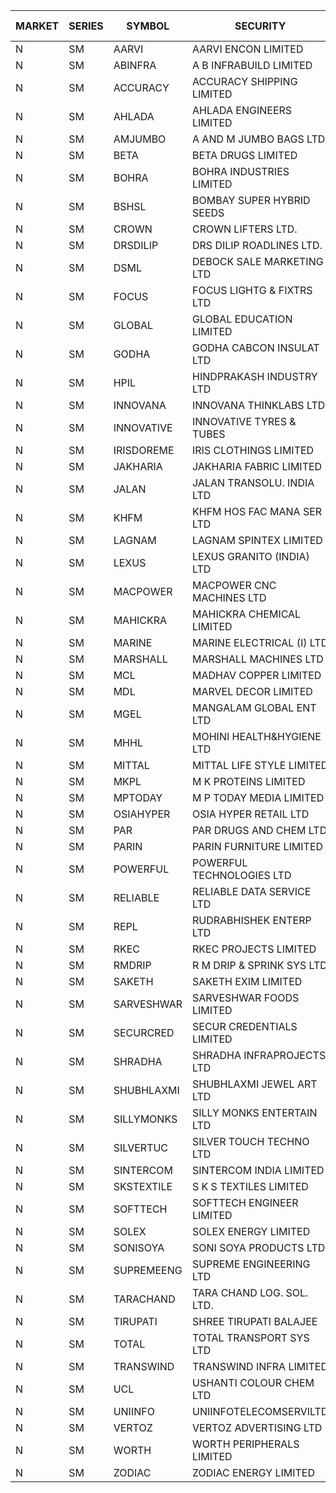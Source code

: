 


| MARKET | SERIES | SYMBOL | SECURITY | PREV CL PR | OPEN PRICE | HIGH PRICE | LOW PRICE | CLOSE PRICE | NET TRDVAL | NET TRDQTY | CORP IND | HI 52 WK | LO 52 WK |
| ----- | ----- | ----- | ----- | ----- | ----- | ----- | ----- | ----- | ----- | ----- | ----- | ----- | ----- |
| N | SM | AARVI | AARVI ENCON LIMITED | 20.45 | 21.45 | 21.45 | 21.20 | 21.20 | 85300.00 | 4000 |  | 50.05 | 20.45 |
| N | SM | ABINFRA | A B INFRABUILD LIMITED | 9.50 | 9.05 | 9.05 | 9.05 | 9.05 | 36200.00 | 4000 |  | 26.70 | 9.05 |
| N | SM | ACCURACY | ACCURACY SHIPPING LIMITED | 14.40 | 13.75 | 13.75 | 13.70 | 13.70 | 109680.00 | 8000 |  | 87.00 | 13.70 |
| N | SM | AHLADA | AHLADA ENGINEERS LIMITED | 46.00 | 45.65 | 45.65 | 45.65 | 45.65 | 45650.00 | 1000 |  | 92.00 | 36.30 |
| N | SM | AMJUMBO | A AND M JUMBO BAGS LTD | 7.70 | 7.35 | 7.35 | 7.35 | 7.35 | 58800.00 | 8000 |  | 64.10 | 7.35 |
| N | SM | BETA | BETA DRUGS LIMITED | 44.75 | 40.00 | 40.00 | 40.00 | 40.00 | 64000.00 | 1600 |  | 124.00 | 37.00 |
| N | SM | BOHRA | BOHRA INDUSTRIES LIMITED | .50 | .55 | .55 | .55 | .55 | 12100.00 | 22000 |  | 15.05 | .35 |
| N | SM | BSHSL | BOMBAY SUPER HYBRID SEEDS | 105.10 | 107.85 | 107.85 | 107.85 | 107.85 | 129420.00 | 1200 |  | 136.00 | 98.20 |
| N | SM | CROWN | CROWN LIFTERS LTD. | 41.35 | 42.00 | 42.00 | 42.00 | 42.00 | 42000.00 | 1000 |  | 43.50 | 29.90 |
| N | SM | DRSDILIP | DRS DILIP ROADLINES LTD. | 75.00 | 75.00 | 75.05 | 75.00 | 75.05 | 360080.00 | 4800 |  | 78.00 | 65.50 |
| N | SM | DSML | DEBOCK SALE MARKETING LTD | 4.70 | 4.50 | 4.50 | 4.50 | 4.50 | 27000.00 | 6000 |  | 11.40 | 3.55 |
| N | SM | FOCUS | FOCUS LIGHTG & FIXTRS LTD | 20.45 | 20.50 | 20.50 | 20.50 | 20.50 | 61500.00 | 3000 |  | 173.60 | 20.45 |
| N | SM | GLOBAL | GLOBAL EDUCATION LIMITED | 54.90 | 53.45 | 54.90 | 53.45 | 54.25 | 325550.00 | 6000 |  | 135.00 | 41.20 |
| N | SM | GODHA | GODHA CABCON INSULAT LTD | 19.40 | 19.60 | 19.60 | 19.60 | 19.60 | 78400.00 | 4000 |  | 28.00 | 10.95 |
| N | SM | HPIL | HINDPRAKASH INDUSTRY LTD | 41.00 | 40.90 | 40.90 | 40.90 | 40.90 | 122700.00 | 3000 |  | 41.50 | 40.90 |
| N | SM | INNOVANA | INNOVANA THINKLABS LTD. | 75.05 | 73.05 | 73.05 | 73.05 | 73.05 | 365250.00 | 5000 |  | 416.00 | 73.05 |
| N | SM | INNOVATIVE | INNOVATIVE TYRES & TUBES | 6.10 | 6.35 | 6.60 | 6.25 | 6.30 | 114750.00 | 18000 |  | 23.90 | 5.40 |
| N | SM | IRISDOREME | IRIS CLOTHINGS LIMITED | 140.00 | 140.00 | 140.00 | 140.00 | 140.00 | 224000.00 | 1600 |  | 192.00 | 108.00 |
| N | SM | JAKHARIA | JAKHARIA FABRIC LIMITED | 185.00 | 185.00 | 185.00 | 170.00 | 170.00 | 1160000.00 | 6400 |  | 207.00 | 164.50 |
| N | SM | JALAN | JALAN TRANSOLU. INDIA LTD | 4.70 | 4.70 | 4.70 | 4.70 | 4.70 | 14100.00 | 3000 |  | 14.25 | 2.85 |
| N | SM | KHFM | KHFM HOS FAC MANA SER LTD | 31.00 | 30.75 | 36.40 | 30.75 | 34.90 | 5472900.00 | 153000 |  | 37.00 | 22.50 |
| N | SM | LAGNAM | LAGNAM SPINTEX LIMITED | 7.40 | 7.60 | 7.60 | 7.60 | 7.60 | 1003200.00 | 132000 |  | 15.85 | 7.05 |
| N | SM | LEXUS | LEXUS GRANITO (INDIA) LTD | 6.05 | 5.75 | 5.75 | 5.75 | 5.75 | 34500.00 | 6000 |  | 37.25 | 5.75 |
| N | SM | MACPOWER | MACPOWER CNC MACHINES LTD | 36.80 | 35.00 | 35.00 | 35.00 | 35.00 | 140000.00 | 4000 |  | 164.20 | 33.40 |
| N | SM | MAHICKRA | MAHICKRA CHEMICAL LIMITED | 71.00 | 74.50 | 75.00 | 74.50 | 75.00 | 336750.00 | 4500 |  | 93.50 | 45.10 |
| N | SM | MARINE | MARINE ELECTRICAL (I) LTD | 88.75 | 88.95 | 90.50 | 88.90 | 90.05 | 2874700.00 | 32000 |  | 123.00 | 78.00 |
| N | SM | MARSHALL | MARSHALL MACHINES LTD | 7.80 | 7.75 | 8.30 | 7.75 | 8.30 | 48150.00 | 6000 |  | 29.00 | 7.75 |
| N | SM | MCL | MADHAV COPPER LIMITED | 62.50 | 66.00 | 69.50 | 64.00 | 67.30 | 2564820.00 | 38400 |  | 339.00 | 59.10 |
| N | SM | MDL | MARVEL DECOR LIMITED | 21.00 | 20.00 | 20.00 | 20.00 | 20.00 | 40000.00 | 2000 |  | 30.50 | 13.90 |
| N | SM | MGEL | MANGALAM GLOBAL ENT LTD | 54.25 | 53.75 | 53.75 | 53.75 | 53.75 | 107500.00 | 2000 |  | 58.30 | 51.05 |
| N | SM | MHHL | MOHINI HEALTH&HYGIENE LTD | 11.35 | 11.40 | 11.40 | 11.40 | 11.40 | 34200.00 | 3000 |  | 35.90 | 11.35 |
| N | SM | MITTAL | MITTAL LIFE STYLE LIMITED | 93.85 | 89.20 | 94.15 | 89.20 | 94.00 | 581875.00 | 6250 |  | 167.00 | 76.35 |
| N | SM | MKPL | M K PROTEINS LIMITED | 75.10 | 71.35 | 71.45 | 71.35 | 71.40 | 285600.00 | 4000 |  | 81.90 | 63.50 |
| N | SM | MPTODAY | M P TODAY MEDIA LIMITED | 16.55 | 16.50 | 16.50 | 16.50 | 16.50 | 33000.00 | 2000 |  | 42.90 | 15.50 |
| N | SM | OSIAHYPER | OSIA HYPER RETAIL LTD | 245.00 | 268.00 | 268.00 | 268.00 | 268.00 | 214400.00 | 800 |  | 305.00 | 200.00 |
| N | SM | PAR | PAR DRUGS AND CHEM LTD | 29.00 | 31.00 | 32.00 | 31.00 | 31.50 | 126000.00 | 4000 |  | 56.00 | 26.20 |
| N | SM | PARIN | PARIN FURNITURE LIMITED | 48.00 | 53.00 | 53.00 | 53.00 | 53.00 | 106000.00 | 2000 |  | 72.90 | 40.85 |
| N | SM | POWERFUL | POWERFUL TECHNOLOGIES LTD | 9.70 | 10.15 | 10.15 | 10.15 | 10.15 | 40600.00 | 4000 |  | 18.00 | 3.45 |
| N | SM | RELIABLE | RELIABLE DATA SERVICE LTD | 26.90 | 25.60 | 26.00 | 25.60 | 26.00 | 186240.00 | 7200 |  | 55.00 | 23.80 |
| N | SM | REPL | RUDRABHISHEK ENTERP LTD | 28.50 | 27.10 | 27.10 | 27.10 | 27.10 | 81300.00 | 3000 |  | 42.20 | 20.60 |
| N | SM | RKEC | RKEC PROJECTS LIMITED | 30.00 | 30.10 | 34.50 | 30.10 | 34.50 | 297700.00 | 9000 |  | 68.00 | 26.20 |
| N | SM | RMDRIP | R M DRIP & SPRINK SYS LTD | 18.35 | 19.25 | 19.25 | 19.25 | 19.25 | 38500.00 | 2000 |  | 54.85 | 13.00 |
| N | SM | SAKETH | SAKETH EXIM LIMITED | 121.25 | 120.00 | 120.00 | 120.00 | 120.00 | 240000.00 | 2000 |  | 137.50 | 100.00 |
| N | SM | SARVESHWAR | SARVESHWAR FOODS LIMITED | 10.75 | 10.25 | 10.50 | 10.25 | 10.25 | 49600.00 | 4800 |  | 43.85 | 9.05 |
| N | SM | SECURCRED | SECUR CREDENTIALS LIMITED | 19.55 | 19.55 | 19.55 | 19.55 | 19.55 | 23460.00 | 1200 |  | 110.00 | 19.55 |
| N | SM | SHRADHA | SHRADHA INFRAPROJECTS LTD | 22.80 | 23.00 | 23.00 | 23.00 | 23.00 | 46000.00 | 2000 |  | 63.95 | 22.80 |
| N | SM | SHUBHLAXMI | SHUBHLAXMI JEWEL ART LTD | 26.55 | 24.00 | 26.70 | 24.00 | 24.70 | 146850.00 | 6000 |  | 209.50 | 22.50 |
| N | SM | SILLYMONKS | SILLY MONKS ENTERTAIN LTD | 23.00 | 25.20 | 25.20 | 25.20 | 25.20 | 66528.00 | 2640 |  | 89.95 | 22.00 |
| N | SM | SILVERTUC | SILVER TOUCH TECHNO LTD | 108.00 | 93.00 | 103.00 | 93.00 | 103.00 | 297500.00 | 3000 |  | 140.00 | 93.00 |
| N | SM | SINTERCOM | SINTERCOM INDIA LIMITED | 39.50 | 35.55 | 35.55 | 35.55 | 35.55 | 142200.00 | 4000 |  | 81.00 | 35.55 |
| N | SM | SKSTEXTILE | S K S TEXTILES LIMITED | 34.00 | 35.10 | 35.10 | 35.10 | 35.10 | 35100.00 | 1000 |  | 48.90 | 22.25 |
| N | SM | SOFTTECH | SOFTTECH ENGINEER LIMITED | 36.50 | 36.50 | 38.30 | 36.50 | 38.30 | 119680.00 | 3200 |  | 76.25 | 32.45 |
| N | SM | SOLEX | SOLEX ENERGY LIMITED | 21.50 | 19.60 | 19.60 | 19.60 | 19.60 | 39200.00 | 2000 |  | 35.80 | 19.20 |
| N | SM | SONISOYA | SONI SOYA PRODUCTS LTD. | 4.90 | 4.90 | 4.90 | 4.90 | 4.90 | 29400.00 | 6000 |  | 25.40 | 4.90 |
| N | SM | SUPREMEENG | SUPREME ENGINEERING LTD | 15.80 | 14.60 | 14.65 | 14.60 | 14.65 | 117000.00 | 8000 |  | 42.00 | 13.20 |
| N | SM | TARACHAND | TARA CHAND LOG. SOL. LTD. | 34.80 | 37.00 | 37.00 | 33.00 | 34.65 | 557500.00 | 16000 |  | 43.75 | 21.10 |
| N | SM | TIRUPATI | SHREE TIRUPATI BALAJEE | 22.90 | 22.80 | 22.80 | 22.80 | 22.80 | 68400.00 | 3000 |  | 44.00 | 22.40 |
| N | SM | TOTAL | TOTAL TRANSPORT SYS LTD | 19.60 | 18.90 | 19.00 | 18.90 | 19.00 | 284400.00 | 15000 |  | 48.95 | 18.90 |
| N | SM | TRANSWIND | TRANSWIND INFRA LIMITED | 3.25 | 3.40 | 3.40 | 3.40 | 3.40 | 13600.00 | 4000 |  | 10.35 | 2.85 |
| N | SM | UCL | USHANTI COLOUR CHEM LTD | 29.75 | 23.90 | 23.90 | 23.90 | 23.90 | 47800.00 | 2000 |  | 74.50 | 20.50 |
| N | SM | UNIINFO | UNIINFOTELECOMSERVILTD | 13.25 | 13.30 | 13.55 | 13.30 | 13.50 | 188200.00 | 14000 |  | 44.80 | 12.00 |
| N | SM | VERTOZ | VERTOZ ADVERTISING LTD | 54.75 | 56.00 | 58.00 | 56.00 | 58.00 | 543120.00 | 9600 |  | 211.00 | 47.75 |
| N | SM | WORTH | WORTH PERIPHERALS LIMITED | 41.00 | 41.05 | 41.05 | 35.10 | 41.00 | 355725.00 | 9000 |  | 72.95 | 33.80 |
| N | SM | ZODIAC | ZODIAC ENERGY LIMITED | 11.80 | 11.80 | 11.80 | 11.55 | 11.55 | 46700.00 | 4000 |  | 32.00 | 11.55 |



